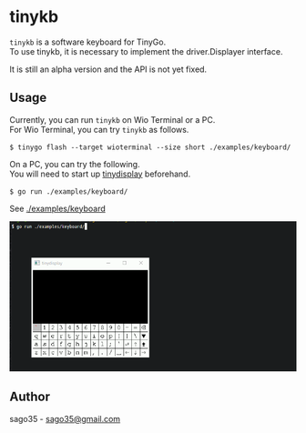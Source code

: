 # tinykb

`tinykb` is a software keyboard for TinyGo.  
To use tinykb, it is necessary to implement the driver.Displayer interface.  

It is still an alpha version and the API is not yet fixed.  

## Usage

Currently, you can run `tinykb` on Wio Terminal or a PC.  
For Wio Terminal, you can try `tinykb` as follows.  

```
$ tinygo flash --target wioterminal --size short ./examples/keyboard/
```

On a PC, you can try the following.  
You will need to start up [tinydisplay](https://github.com/sago35/tinydisplay) beforehand.  

```
$ go run ./examples/keyboard/
```

See [./examples/keyboard](./examples/keyboard)  

![](./tinykb.gif)

## Author

sago35 - <sago35@gmail.com>

